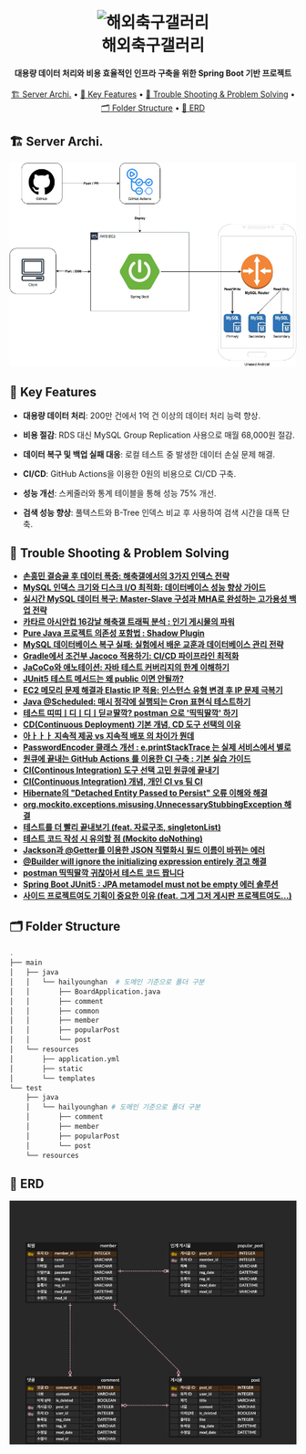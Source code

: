 <h1 align="center">
  <br>
<img src="https://image.fmkorea.com/files/attach/new2/20220531/486616/51839/4676868775/5d8562fb2170d0d7556909e9e838ec02.jpg" alt="해외축구갤러리" width="600">
  <br>
  해외축구갤러리
  <br>
</h1>

<h4 align="center">대용량 데이터 처리와 비용 효율적인 인프라 구축을 위한 Spring Boot 기반 프로젝트</h4>

<p align="center">
  <a href="#🏗️ Server Archi.">🏗️ Server Archi.</a> •
  <a href="#🔑 Key Features">🔑 Key Features</a> •
  <a href="#👿 Trouble Shooting & Problem Solving">👿 Trouble Shooting & Problem Solving</a> •
  <a href="#🗂️ Folder Structure">🗂️ Folder Structure</a> •
  <a href="#💽 ERD">💽 ERD</a>
</p>




## 🏗️ Server Archi.

<img src="https://github.com/xpmxf4/HaeChuk-Gallery/blob/pics/HaeChukGael.jpg?raw=true" alt="HaeChukGael" style="zoom:80%;" />

## 🔑 Key Features

- **대용량 데이터 처리**: 200만 건에서 1억 건 이상의 데이터 처리 능력 향상.

- **비용 절감**: RDS 대신 MySQL Group Replication 사용으로 매월 68,000원 절감.

- **데이터 복구 및 백업 실패 대응**: 로컬 테스트 중 발생한 데이터 손실 문제 해결.

- **CI/CD**: GitHub Actions을 이용한 0원의 비용으로 CI/CD 구축.

- **성능 개선**: 스케줄러와 통계 테이블을 통해 성능 75% 개선.

- **검색 성능 향상**: 풀텍스트와 B-Tree 인덱스 비교 후 사용하여 검색 시간을 대폭 단축.



##   👿 Trouble Shooting & Problem Solving

- [**손흥민 결승골 후 데이터 폭증: 해축갤에서의 3가지 인덱스 전략**](https://xpmxf4.tistory.com/96)
- [**MySQL 인덱스 크기와 디스크 I/O 최적화: 데이터베이스 성능 향상 가이드**](https://xpmxf4.tistory.com/102)
- [**실시간 MySQL 데이터 복구: Master-Slave 구성과 MHA로 완성하는 고가용성 백업 전략**](https://xpmxf4.tistory.com/101)
- [**카타르 아시안컵 16강날 해축갤 트래픽 분석 : 인기 게시물의 파워**](https://xpmxf4.tistory.com/91)
- [**Pure Java 프로젝트 의존성 포함법 : Shadow Plugin**](https://xpmxf4.tistory.com/97)
- [**MySQL 데이터베이스 복구 실패: 실험에서 배운 교훈과 데이터베이스 관리 전략**](https://xpmxf4.tistory.com/93)
- [**Gradle에서 조건부 Jacoco 적용하기: CI/CD 파이프라인 최적화**](https://xpmxf4.tistory.com/90)
- [**JaCoCo와 애노테이션: 자바 테스트 커버리지의 한계 이해하기**](https://xpmxf4.tistory.com/89)
- [**JUnit5 테스트 메서드는 왜 public 이면 안될까?**](https://xpmxf4.tistory.com/88)
- [**EC2 메모리 문제 해결과 Elastic IP 적용: 인스턴스 유형 변경 후 IP 문제 극복기**](https://xpmxf4.tistory.com/86)
- [**Java @Scheduled: 매시 정각에 실행되는 Cron 표현식 테스트하기**](https://xpmxf4.tistory.com/85)
- [**테스트 띠띠ㅣ디ㅣ디ㅣ딛ㄹ딸깍? postman 으로 '띡띡딸깍' 하기**](https://xpmxf4.tistory.com/84)
- [**CD(Continuous Deployment) 기본 개념, CD 도구 선택의 이유**](https://xpmxf4.tistory.com/81)
- [**아ㅏㅏㅏ 지속적 제공 vs 지속적 배포 의 차이가 뭔데**](https://xpmxf4.tistory.com/80)
- [**PasswordEncoder 클래스 개선 : e.printStackTrace 는 실제 서비스에서 별로**](https://xpmxf4.tistory.com/79)
- [**원큐에 끝내는 GitHub Actions 를 이용한 CI 구축 : 기본 실습 가이드**](https://xpmxf4.tistory.com/78)
- [**CI(Continous Integration) 도구 선택 고민 원큐에 끝내기**](https://xpmxf4.tistory.com/77)
- [**CI(Continuous Integration) 개념, 개인 CI vs 팀 CI**](https://xpmxf4.tistory.com/76)
- [**Hibernate의 "Detached Entity Passed to Persist" 오류 이해와 해결**](https://xpmxf4.tistory.com/74)
- [**org.mockito.exceptions.misusing.UnnecessaryStubbingException 해결**](https://xpmxf4.tistory.com/73)
- [**테스트를 더 빨리 끝내보기 (feat. 자료구조, singletonList)**](https://xpmxf4.tistory.com/72)
- [**테스트 코드 작성 시 유의할 점 (Mockito doNothing)**](https://xpmxf4.tistory.com/71)
- [**Jackson과 @Getter를 이용한 JSON 직렬화시 필드 이름이 바뀌는 에러**](https://xpmxf4.tistory.com/70)
- [**@Builder will ignore the initializing expression entirely 경고 해결**](https://xpmxf4.tistory.com/69)
- [**postman 띡띡딸깍 귀찮아서 테스트 코드 짭니다**](https://xpmxf4.tistory.com/68)
- [**Spring Boot JUnit5 : JPA metamodel must not be empty 에러 솔루션**](https://xpmxf4.tistory.com/67)
- [**사이드 프로젝트여도 기획이 중요한 이유 (feat. 그게 그저 게시판 프로젝트여도...)**](https://xpmxf4.tistory.com/66)

## 🗂️ Folder Structure

  ```bash
  .
  ├── main
  │   ├── java
  │   │   └── hailyounghan  # 도메인 기준으로 폴더 구분
  │   │       ├── BoardApplication.java
  │   │       ├── comment
  │   │       ├── common
  │   │       ├── member
  │   │       ├── popularPost
  │   │       └── post
  │   └── resources
  │       ├── application.yml
  │       ├── static
  │       └── templates
  └── test
      ├── java
      │   └── hailyounghan # 도메인 기준으로 폴더 구분
      │       ├── comment
      │       ├── member
      │       ├── popularPost
      │       └── post
      └── resources
  ```

## 💽 ERD

<img src="https://github.com/xpmxf4/HaeChuk-Gallery/blob/pics/Querydsl%20%E1%84%80%E1%85%A6%E1%84%89%E1%85%B5%E1%84%91%E1%85%A1%E1%86%AB%20(6).png?raw=true" />
